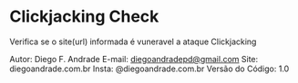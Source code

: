 # Clickjacking Check
Verifica se o site(url) informada é vuneravel a ataque Clickjacking

Autor: Diego F. Andrade E-mail: diegoandradepd@gmail.com Site: diegoandrade.com.br Insta: @diegoandrade.com.br Versão do Código: 1.0
